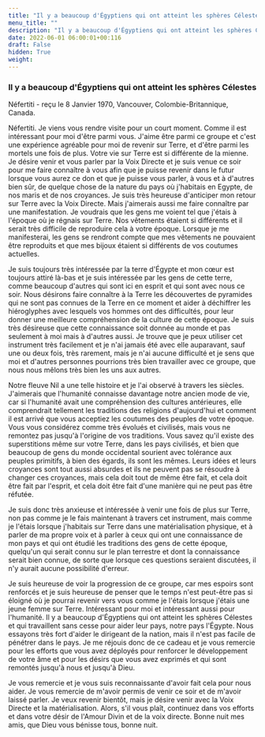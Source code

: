 ```yaml
---
title: "Il y a beaucoup d'Égyptiens qui ont atteint les sphères Célestes"
menu_title: ""
description: "Il y a beaucoup d'Égyptiens qui ont atteint les sphères Célestes"
date: 2022-06-01 06:00:01+00:116
draft: False
hidden: True
weight:
---
```

### Il y a beaucoup d'Égyptiens qui ont atteint les sphères Célestes

Néfertiti - reçu le 8 Janvier 1970, Vancouver, Colombie-Britannique, Canada.

Néfertiti. Je viens vous rendre visite pour un court moment. Comme il est intéressant pour moi d'être parmi vous. J'aime être parmi ce groupe et c'est une expérience agréable pour moi de revenir sur Terre, et d'être parmi les mortels une fois de plus. Votre vie sur Terre est si différente de la mienne. Je désire venir et vous parler par la Voix Directe et je suis venue ce soir pour me faire connaître à vous afin que je puisse revenir dans le futur lorsque vous aurez ce don et que je puisse vous parler, à vous et à d'autres bien sûr, de quelque chose de la nature du pays où j'habitais en Egypte, de nos maris et de nos croyances. Je suis très heureuse d'anticiper mon retour sur Terre avec la Voix Directe. Mais j'aimerais aussi me faire connaître par une manifestation. Je voudrais que les gens me voient tel que j'étais à l'époque où je régnais sur Terre. Nos vêtements étaient si différents et il serait très difficile de reproduire cela à votre époque. Lorsque je me manifesterai, les gens se rendront compte que mes vêtements ne pouvaient être reproduits et que mes bijoux étaient si différents de vos coutumes actuelles.

Je suis toujours très intéressée par la terre d'Égypte et mon cœur est toujours attiré là-bas et je suis intéressée par les gens de cette terre, comme beaucoup d'autres qui sont ici en esprit et qui sont avec nous ce soir. Nous désirons faire connaître à la Terre les découvertes de pyramides qui ne sont pas connues de la Terre en ce moment et aider à déchiffrer les hiéroglyphes avec lesquels vos hommes ont des difficultés, pour leur donner une meilleure compréhension de la culture de cette époque. Je suis très désireuse que cette connaissance soit donnée au monde et pas seulement à moi mais à d'autres aussi. Je trouve que je peux utiliser cet instrument très facilement et je n'ai jamais été avec elle auparavant, sauf une ou deux fois, très rarement, mais je n'ai aucune difficulté et je sens que moi et d'autres personnes pourrions très bien travailler avec ce groupe, que nous nous mêlons très bien les uns aux autres.

Notre fleuve Nil a une telle histoire et je l'ai observé à travers les siècles. J'aimerais que l'humanité connaisse davantage notre ancien mode de vie, car si l'humanité avait une compréhension des cultures antérieures, elle comprendrait tellement les traditions des religions d'aujourd'hui et comment il est arrivé que vous acceptiez les coutumes des peuples de votre époque. Vous vous considérez comme très évolués et civilisés, mais vous ne remontez pas jusqu'à l'origine de vos traditions. Vous savez qu'il existe des superstitions même sur votre Terre, dans les pays civilisés, et bien que beaucoup de gens du monde occidental sourient avec tolérance aux peuples primitifs, à bien des égards, ils sont les mêmes. Leurs idées et leurs croyances sont tout aussi absurdes et ils ne peuvent pas se résoudre à changer ces croyances, mais cela doit tout de même être fait, et cela doit être fait par l'esprit, et cela doit être fait d'une manière qui ne peut pas être réfutée.

Je suis donc très anxieuse et intéressée à venir une fois de plus sur Terre, non pas comme je le fais maintenant à travers cet instrument, mais comme je l'étais lorsque j'habitais sur Terre dans une matérialisation physique, et à parler de ma propre voix et à parler à ceux qui ont une connaissance de mon pays et qui ont étudié les traditions des gens de cette époque, quelqu'un qui serait connu sur le plan terrestre et dont la connaissance serait bien connue, de sorte que lorsque ces questions seraient discutées, il n'y aurait aucune possibilité d'erreur.

Je suis heureuse de voir la progression de ce groupe, car mes espoirs sont renforcés et je suis heureuse de penser que le temps n'est peut-être pas si éloigné où je pourrai revenir vers vous comme je l'étais lorsque j'étais une jeune femme sur Terre. Intéressant pour moi et intéressant aussi pour l'humanité. Il y a beaucoup d'Égyptiens qui ont atteint les sphères Célestes et qui travaillent sans cesse pour aider leur pays, notre pays l'Égypte. Nous essayons très fort d'aider le dirigeant de la nation, mais il n'est pas facile de pénétrer dans le pays. Je me réjouis donc de ce cadeau et je vous remercie pour les efforts que vous avez déployés pour renforcer le développement de votre âme et pour les désirs que vous avez exprimés et qui sont remontés jusqu'à nous et jusqu'à Dieu.

Je vous remercie et je vous suis reconnaissante d'avoir fait cela pour nous aider. Je vous remercie de m'avoir permis de venir ce soir et de m'avoir laissé parler. Je veux revenir bientôt, mais je désire venir avec la Voix Directe et la matérialisation. Alors, s'il vous plaît, continuez dans vos efforts et dans votre désir de l'Amour Divin et de la voix directe. Bonne nuit mes amis, que Dieu vous bénisse tous, bonne nuit.
